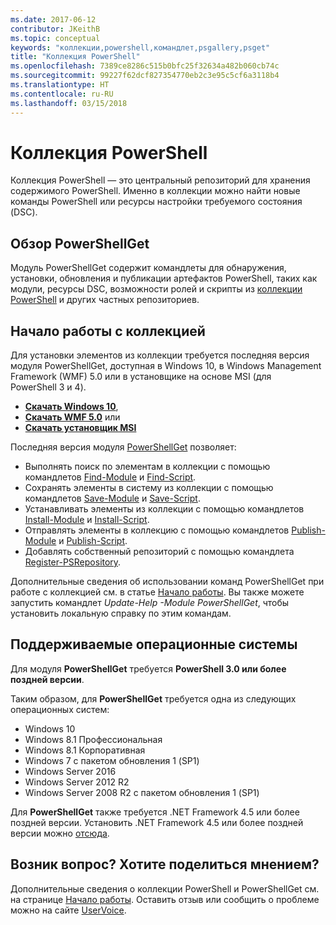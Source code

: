 ```yaml
---
ms.date: 2017-06-12
contributor: JKeithB
ms.topic: conceptual
keywords: "коллекции,powershell,командлет,psgallery,psget"
title: "Коллекция PowerShell"
ms.openlocfilehash: 7389ce8286c515b0bfc25f32634a482b060cb74c
ms.sourcegitcommit: 99227f62dcf827354770eb2c3e95c5cf6a3118b4
ms.translationtype: HT
ms.contentlocale: ru-RU
ms.lasthandoff: 03/15/2018
---
```

# <a name="the-powershell-gallery"></a>Коллекция PowerShell

Коллекция PowerShell — это центральный репозиторий для хранения содержимого PowerShell. Именно в коллекции можно найти новые команды PowerShell или ресурсы настройки требуемого состояния (DSC).

## <a name="powershellget-overview"></a>Обзор PowerShellGet

Модуль PowerShellGet содержит командлеты для обнаружения, установки, обновления и публикации артефактов PowerShell, таких как модули, ресурсы DSC, возможности ролей и скрипты из [коллекции PowerShell](https://www.PowerShellGallery.com) и других частных репозиториев.

## <a name="getting-started-with-the-gallery"></a>Начало работы с коллекцией

Для установки элементов из коллекции требуется последняя версия модуля PowerShellGet, доступная в Windows 10, в Windows Management Framework (WMF) 5.0 или в установщике на основе MSI (для PowerShell 3 и 4).

- [**Скачать Windows 10**](http://go.microsoft.com/fwlink/?LinkID=624830&clcid=0x409),
- [**Скачать WMF 5.0**](http://go.microsoft.com/fwlink/?LinkId=398175) или
- [**Скачать установщик MSI**](http://go.microsoft.com/fwlink/?LinkID=746217&clcid=0x409)

Последняя версия модуля [PowerShellGet](http://go.microsoft.com/fwlink/?LinkID=760387&clcid=0x409) позволяет:

-   Выполнять поиск по элементам в коллекции с помощью командлетов [Find-Module](https://go.microsoft.com/fwlink/?LinkId=821658) и [Find-Script](https://go.microsoft.com/fwlink/?LinkId=822322).
-   Сохранять элементы в систему из коллекции с помощью командлетов [Save-Module](https://go.microsoft.com/fwlink/?LinkId=821669) и [Save-Script](https://go.microsoft.com/fwlink/?LinkId=822334).
-   Устанавливать элементы из коллекции с помощью командлетов [Install-Module](https://go.microsoft.com/fwlink/?LinkId=821663) и [Install-Script](https://go.microsoft.com/fwlink/?LinkId=822327).
-   Отправлять элементы в коллекцию с помощью командлетов [Publish-Module](https://go.microsoft.com/fwlink/?LinkId=821666) и [Publish-Script](https://go.microsoft.com/fwlink/?LinkId=822331).
-   Добавлять собственный репозиторий с помощью командлета [Register-PSRepository](https://go.microsoft.com/fwlink/?LinkId=821668).

Дополнительные сведения об использовании команд PowerShellGet при работе с коллекцией см. в статье [Начало работы](psgallery/psgallery_gettingstarted.md). Вы также можете запустить командлет *Update-Help -Module PowerShellGet*, чтобы установить локальную справку по этим командам.

## <a name="supported-operating-systems"></a>Поддерживаемые операционные системы

Для модуля **PowerShellGet** требуется **PowerShell 3.0 или более поздней версии**.

Таким образом, для **PowerShellGet** требуется одна из следующих операционных систем:

- Windows 10
- Windows 8.1 Профессиональная
- Windows 8.1 Корпоративная
- Windows 7 с пакетом обновления 1 (SP1)
- Windows Server 2016
- Windows Server 2012 R2
- Windows Server 2008 R2 с пакетом обновления 1 (SP1)

Для **PowerShellGet** также требуется .NET Framework 4.5 или более поздней версии. Установить .NET Framework 4.5 или более поздней версии можно [отсюда](https://msdn.microsoft.com/library/5a4x27ek.aspx).


## <a name="got-a-question-have-feedback"></a>Возник вопрос? Хотите поделиться мнением?

Дополнительные сведения о коллекции PowerShell и PowerShellGet см. на странице [Начало работы](psgallery/psgallery_gettingstarted.md). Оставить отзыв или сообщить о проблеме можно на сайте [UserVoice](http://windowsserver.uservoice.com/forums/301869-powershell).

